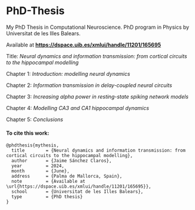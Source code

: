 # PhD-Thesis
My PhD Thesis in Computational Neuroscience. PhD program in Physics by Universitat de les Illes Balears. 

Available at **https://dspace.uib.es/xmlui/handle/11201/165695**


Title: *Neural dynamics and information transmission: from cortical circuits to the hippocampal modelling*

Chapter 1: *Introduction: modelling neural dynamics*

Chapter 2: *Information transmission in delay-coupled neural circuits*

Chapter 3: *Increasing alpha power in resting-state spiking network models*

Chapter 4: *Modelling CA3 and CA1 hippocampal dynamics*

Chapter 5: *Conclusions*

#### To cite this work:
```
@phdthesis{mythesis,
  title        = {Neural dynamics and information transmission: from cortical circuits to the hippocampal modelling},
  author       = {Jaime Sánchez Claros},
  year         = 2024,
  month        = {June},
  address      = {Palma de Mallorca, Spain},
  note         = {Available at \url{https://dspace.uib.es/xmlui/handle/11201/165695}},
  school       = {Universitat de les Illes Balears},
  type         = {PhD thesis}
}
```
